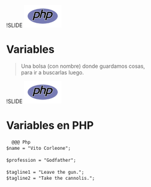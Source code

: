 !SLIDE
<img src="../php-logo.png" style="width:100px" />

# Variables
> Una bolsa (con nombre) donde guardamos cosas,<br>
> para ir a buscarlas luego.

!SLIDE
<img src="../php-logo.png" style="width:100px" />

# Variables en PHP
      @@@ Php
    $name = "Vito Corleone";

    $profession = "Godfather";

    $tagline1 = "Leave the gun.";
    $tagline2 = "Take the cannolis.";
